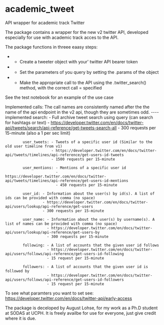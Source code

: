 # academic_tweet
API wrapper for academic track Twitter


The package contains a wrapper for the new v2 twitter API, developed especially for use with academic track acces to the API.

The package functions in threee eaasy steps:
- - Create a tweeter object with your' twitter API bearer token
- - Set the parameters of you query by setting the .params of the object
- - Make the appropriate call to the API using the .twitter_search() method, with the correct call = specified 

See the test notebook for an example of the use case

Implemented calls: 
           The call names are consistently named after the the name of the api endpoint in the v2 api, though they are sometimes odd. 
            ----implemented
            search: - Full archive tweet search using query (can search for hashtags or text) 
                    - https://developer.twitter.com/en/docs/twitter-api/tweets/search/api-reference/get-tweets-search-all
                    - 300 requests per 15-minute (also a 1 per sec limit)
                    
            user_tweets: - Tweets of a specific user id (Similar to the old user timeline from v1)
                         - https://developer.twitter.com/en/docs/twitter-api/tweets/timelines/api-reference/get-users-id-tweets
                         - 1500 requests per 15-minute
                         
            user_mentions: - Mentions of a specific user id 
                           - https://developer.twitter.com/en/docs/twitter-api/tweets/timelines/api-reference/get-users-id-mentions
                           - 450 requests per 15-minute

            user_id: - Information about the user(s) by id(s). A list of ids can be provided with comma (no space)
                     - https://developer.twitter.com/en/docs/twitter-api/users/lookup/api-reference/get-users
                     - 300 requests per 15-minute
                   
            user_name: - Information about the user(s) by username(s). A list of names can be provided with comma (no space)
                       - https://developer.twitter.com/en/docs/twitter-api/users/lookup/api-reference/get-users-by
                       - 300 requests per 15-minute
                        
            following: - A list of accounts that the given user id follows
                       - https://developer.twitter.com/en/docs/twitter-api/users/follows/api-reference/get-users-id-following
                       - 15 request per 15-minute
            
            followers: - A list of accounts that the given user id is followed by
                       - https://developer.twitter.com/en/docs/twitter-api/users/follows/api-reference/get-users-id-followers
                       - 15 request per 15-minute
                       
To see what paramters you want to set see: https://developer.twitter.com/en/docs/twitter-api/early-access


The package is deceloped by August Lohse, for my work as a Ph.D student at SODAS at UCPH. It is freely availbe for use for everyone, just give credit where it is due. 
